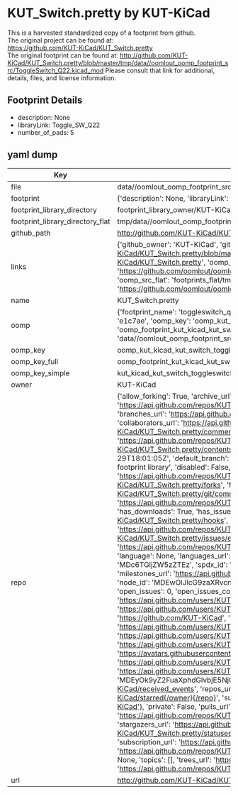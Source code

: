 # KUT_Switch.pretty by KUT-KiCad  
This is a harvested standardized copy of a footprint from github.  
The original project can be found at:  
https://github.com/KUT-KiCad/KUT_Switch.pretty  
The original footprint can be found at:
http://github.com/KUT-KiCad/KUT_Switch.pretty/blob/master/tmp/data//oomlout_oomp_footprint_src/ToggleSwitch_Q22.kicad_mod
Please consult that link for additional, details, files, and license information.  
## Footprint Details
* description: None  
* libraryLink: Toggle_SW_Q22  
* number_of_pads: 5  
## yaml dump  
| Key | Value |  
| --- | --- |  
| file | data//oomlout_oomp_footprint_src/KUT_Switch.pretty/ToggleSwitch_Q22.kicad_mod |  
| footprint | {'description': None, 'libraryLink': 'Toggle_SW_Q22', 'number_of_pads': 5} |  
| footprint_library_directory | footprint_library_owner/KUT-KiCad_KUT_Switch.pretty |  
| footprint_library_directory_flat | tmp/data//oomlout_oomp_footprint_src/footprints_flat/kut_kicad_kut_switch_toggleswitch_q22/working |  
| github_path | http://github.com/KUT-KiCad/KUT_Switch.pretty/blob/master/tmp/data//oomlout_oomp_footprint_src/ToggleSwitch_Q22.kicad_mod |  
| links | {'github_owner': 'KUT-KiCad', 'github_repo_name': 'KUT_Switch.pretty', 'github_src': 'http://github.com/KUT-KiCad/KUT_Switch.pretty/blob/master/tmp/data//oomlout_oomp_footprint_src/ToggleSwitch_Q22.kicad_mod', 'github_src_repo': 'https://github.com/KUT-KiCad/KUT_Switch.pretty', 'oomp_bot': 'tmp/data//oomlout_oomp_footprint_src/footprints/kut_kicad_kut_switch_toggleswitch_q22/working', 'oomp_bot_github': 'https://github.com/oomlout/oomlout_oomp_footprint_bot/tree/main/tmp/data//oomlout_oomp_footprint_src/footprints/kut_kicad_kut_switch_toggleswitch_q22/working', 'oomp_src_flat': 'footprints_flat/tmp/data//oomlout_oomp_footprint_src/footprints_flat/kut_kicad_kut_switch_toggleswitch_q22/working', 'oomp_src_flat_github': 'https://github.com/oomlout/oomlout_oomp_footprint_src/tree/main/tmp/data//oomlout_oomp_footprint_src/footprints_flat/kut_kicad_kut_switch_toggleswitch_q22/working'} |  
| name | KUT_Switch.pretty |  
| oomp | {'footprint_name': 'toggleswitch_q22', 'library_name': 'kut_switch', 'md5': 'e1c7ae203b74535878adbea568ef1a1e', 'md5_10': 'e1c7ae203b', 'md5_5': 'e1c7a', 'md5_6': 'e1c7ae', 'oomp_key': 'oomp_kut_kicad_kut_switch_toggleswitch_q22', 'oomp_key_extra': 'oomp_footprint_kut_kicad_kut_switch_toggleswitch_q22', 'oomp_key_full': 'oomp_footprint_kut_kicad_kut_switch_toggleswitch_q22_e1c7ae', 'oomp_key_simple': 'kut_kicad_kut_switch_toggleswitch_q22', 'original_filename': 'data//oomlout_oomp_footprint_src/KUT_Switch.pretty/ToggleSwitch_Q22.kicad_mod', 'owner_name': 'kut_kicad'} |  
| oomp_key | oomp_kut_kicad_kut_switch_toggleswitch_q22 |  
| oomp_key_full | oomp_footprint_kut_kicad_kut_switch_toggleswitch_q22 |  
| oomp_key_simple | kut_kicad_kut_switch_toggleswitch_q22 |  
| owner | KUT-KiCad |  
| repo | {'allow_forking': True, 'archive_url': 'https://api.github.com/repos/KUT-KiCad/KUT_Switch.pretty/{archive_format}{/ref}', 'archived': False, 'assignees_url': 'https://api.github.com/repos/KUT-KiCad/KUT_Switch.pretty/assignees{/user}', 'blobs_url': 'https://api.github.com/repos/KUT-KiCad/KUT_Switch.pretty/git/blobs{/sha}', 'branches_url': 'https://api.github.com/repos/KUT-KiCad/KUT_Switch.pretty/branches{/branch}', 'clone_url': 'https://github.com/KUT-KiCad/KUT_Switch.pretty.git', 'collaborators_url': 'https://api.github.com/repos/KUT-KiCad/KUT_Switch.pretty/collaborators{/collaborator}', 'comments_url': 'https://api.github.com/repos/KUT-KiCad/KUT_Switch.pretty/comments{/number}', 'commits_url': 'https://api.github.com/repos/KUT-KiCad/KUT_Switch.pretty/commits{/sha}', 'compare_url': 'https://api.github.com/repos/KUT-KiCad/KUT_Switch.pretty/compare/{base}...{head}', 'contents_url': 'https://api.github.com/repos/KUT-KiCad/KUT_Switch.pretty/contents/{+path}', 'contributors_url': 'https://api.github.com/repos/KUT-KiCad/KUT_Switch.pretty/contributors', 'created_at': '2016-05-29T18:01:05Z', 'default_branch': 'master', 'deployments_url': 'https://api.github.com/repos/KUT-KiCad/KUT_Switch.pretty/deployments', 'description': 'KiCad Switch footprint library', 'disabled': False, 'downloads_url': 'https://api.github.com/repos/KUT-KiCad/KUT_Switch.pretty/downloads', 'events_url': 'https://api.github.com/repos/KUT-KiCad/KUT_Switch.pretty/events', 'fork': False, 'forks': 0, 'forks_count': 0, 'forks_url': 'https://api.github.com/repos/KUT-KiCad/KUT_Switch.pretty/forks', 'full_name': 'KUT-KiCad/KUT_Switch.pretty', 'git_commits_url': 'https://api.github.com/repos/KUT-KiCad/KUT_Switch.pretty/git/commits{/sha}', 'git_refs_url': 'https://api.github.com/repos/KUT-KiCad/KUT_Switch.pretty/git/refs{/sha}', 'git_tags_url': 'https://api.github.com/repos/KUT-KiCad/KUT_Switch.pretty/git/tags{/sha}', 'git_url': 'git://github.com/KUT-KiCad/KUT_Switch.pretty.git', 'has_discussions': False, 'has_downloads': True, 'has_issues': True, 'has_pages': False, 'has_projects': True, 'has_wiki': True, 'homepage': None, 'hooks_url': 'https://api.github.com/repos/KUT-KiCad/KUT_Switch.pretty/hooks', 'html_url': 'https://github.com/KUT-KiCad/KUT_Switch.pretty', 'id': 59956870, 'is_template': False, 'issue_comment_url': 'https://api.github.com/repos/KUT-KiCad/KUT_Switch.pretty/issues/comments{/number}', 'issue_events_url': 'https://api.github.com/repos/KUT-KiCad/KUT_Switch.pretty/issues/events{/number}', 'issues_url': 'https://api.github.com/repos/KUT-KiCad/KUT_Switch.pretty/issues{/number}', 'keys_url': 'https://api.github.com/repos/KUT-KiCad/KUT_Switch.pretty/keys{/key_id}', 'labels_url': 'https://api.github.com/repos/KUT-KiCad/KUT_Switch.pretty/labels{/name}', 'language': None, 'languages_url': 'https://api.github.com/repos/KUT-KiCad/KUT_Switch.pretty/languages', 'license': {'key': 'mit', 'name': 'MIT License', 'node_id': 'MDc6TGljZW5zZTEz', 'spdx_id': 'MIT', 'url': 'https://api.github.com/licenses/mit'}, 'merges_url': 'https://api.github.com/repos/KUT-KiCad/KUT_Switch.pretty/merges', 'milestones_url': 'https://api.github.com/repos/KUT-KiCad/KUT_Switch.pretty/milestones{/number}', 'mirror_url': None, 'name': 'KUT_Switch.pretty', 'network_count': 0, 'node_id': 'MDEwOlJlcG9zaXRvcnk1OTk1Njg3MA==', 'notifications_url': 'https://api.github.com/repos/KUT-KiCad/KUT_Switch.pretty/notifications{?since,all,participating}', 'open_issues': 0, 'open_issues_count': 0, 'organization': {'avatar_url': 'https://avatars.githubusercontent.com/u/19647057?v=4', 'events_url': 'https://api.github.com/users/KUT-KiCad/events{/privacy}', 'followers_url': 'https://api.github.com/users/KUT-KiCad/followers', 'following_url': 'https://api.github.com/users/KUT-KiCad/following{/other_user}', 'gists_url': 'https://api.github.com/users/KUT-KiCad/gists{/gist_id}', 'gravatar_id': '', 'html_url': 'https://github.com/KUT-KiCad', 'id': 19647057, 'login': 'KUT-KiCad', 'node_id': 'MDEyOk9yZ2FuaXphdGlvbjE5NjQ3MDU3', 'organizations_url': 'https://api.github.com/users/KUT-KiCad/orgs', 'received_events_url': 'https://api.github.com/users/KUT-KiCad/received_events', 'repos_url': 'https://api.github.com/users/KUT-KiCad/repos', 'site_admin': False, 'starred_url': 'https://api.github.com/users/KUT-KiCad/starred{/owner}{/repo}', 'subscriptions_url': 'https://api.github.com/users/KUT-KiCad/subscriptions', 'type': 'Organization', 'url': 'https://api.github.com/users/KUT-KiCad'}, 'owner': {'avatar_url': 'https://avatars.githubusercontent.com/u/19647057?v=4', 'events_url': 'https://api.github.com/users/KUT-KiCad/events{/privacy}', 'followers_url': 'https://api.github.com/users/KUT-KiCad/followers', 'following_url': 'https://api.github.com/users/KUT-KiCad/following{/other_user}', 'gists_url': 'https://api.github.com/users/KUT-KiCad/gists{/gist_id}', 'gravatar_id': '', 'html_url': 'https://github.com/KUT-KiCad', 'id': 19647057, 'login': 'KUT-KiCad', 'node_id': 'MDEyOk9yZ2FuaXphdGlvbjE5NjQ3MDU3', 'organizations_url': 'https://api.github.com/users/KUT-KiCad/orgs', 'received_events_url': 'https://api.github.com/users/KUT-KiCad/received_events', 'repos_url': 'https://api.github.com/users/KUT-KiCad/repos', 'site_admin': False, 'starred_url': 'https://api.github.com/users/KUT-KiCad/starred{/owner}{/repo}', 'subscriptions_url': 'https://api.github.com/users/KUT-KiCad/subscriptions', 'type': 'Organization', 'url': 'https://api.github.com/users/KUT-KiCad'}, 'private': False, 'pulls_url': 'https://api.github.com/repos/KUT-KiCad/KUT_Switch.pretty/pulls{/number}', 'pushed_at': '2018-02-11T16:39:02Z', 'releases_url': 'https://api.github.com/repos/KUT-KiCad/KUT_Switch.pretty/releases{/id}', 'size': 3, 'ssh_url': 'git@github.com:KUT-KiCad/KUT_Switch.pretty.git', 'stargazers_count': 0, 'stargazers_url': 'https://api.github.com/repos/KUT-KiCad/KUT_Switch.pretty/stargazers', 'statuses_url': 'https://api.github.com/repos/KUT-KiCad/KUT_Switch.pretty/statuses/{sha}', 'subscribers_count': 8, 'subscribers_url': 'https://api.github.com/repos/KUT-KiCad/KUT_Switch.pretty/subscribers', 'subscription_url': 'https://api.github.com/repos/KUT-KiCad/KUT_Switch.pretty/subscription', 'svn_url': 'https://github.com/KUT-KiCad/KUT_Switch.pretty', 'tags_url': 'https://api.github.com/repos/KUT-KiCad/KUT_Switch.pretty/tags', 'teams_url': 'https://api.github.com/repos/KUT-KiCad/KUT_Switch.pretty/teams', 'temp_clone_token': None, 'topics': [], 'trees_url': 'https://api.github.com/repos/KUT-KiCad/KUT_Switch.pretty/git/trees{/sha}', 'updated_at': '2018-02-11T16:39:04Z', 'url': 'https://api.github.com/repos/KUT-KiCad/KUT_Switch.pretty', 'visibility': 'public', 'watchers': 0, 'watchers_count': 0, 'web_commit_signoff_required': False} |  
| url | http://github.com/KUT-KiCad/KUT_Switch.pretty |  

